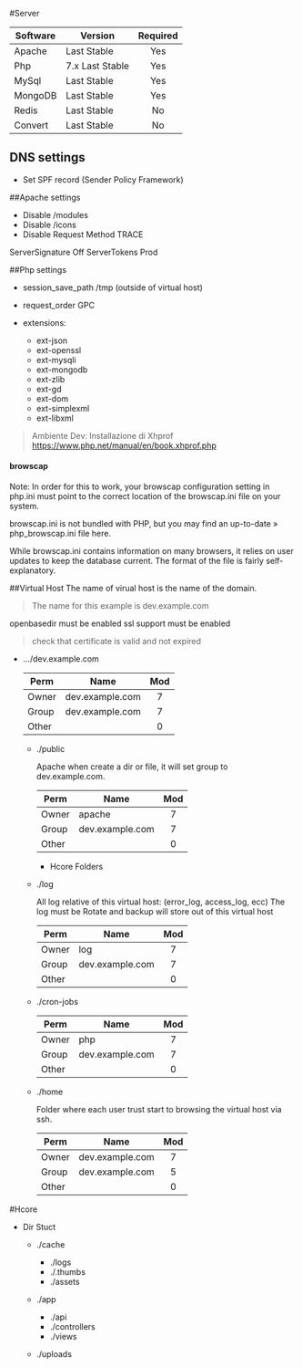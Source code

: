 #Server

| Software |       Version   | Required |
|----------|-----------------|:-------: |
| Apache   |     Last Stable |    Yes   |
| Php      | 7.x Last Stable |    Yes   |
| MySql    |     Last Stable |    Yes   |
| MongoDB  |     Last Stable |    Yes   |
| Redis    |     Last Stable |    No    |
| Convert  |     Last Stable |    No    |


## DNS settings
- Set SPF record (Sender Policy Framework)

##Apache settings

- Disable /modules
- Disable /icons
- Disable Request Method TRACE

ServerSignature Off
ServerTokens Prod


##Php settings
- session_save_path /tmp (outside of virtual host)
- request_order GPC

- extensions:
  - ext-json
  - ext-openssl
  - ext-mysqli
  - ext-mongodb
  - ext-zlib
  - ext-gd
  - ext-dom
  - ext-simplexml
  - ext-libxml

>Ambiente Dev: Installazione di Xhprof https://www.php.net/manual/en/book.xhprof.php



#### browscap
Note:
In order for this to work, your browscap configuration setting in php.ini must point to the correct location of the browscap.ini file on your system.

browscap.ini is not bundled with PHP, but you may find an up-to-date » php_browscap.ini file here.

While browscap.ini contains information on many browsers, it relies on user updates to keep the database current. The format of the file is fairly self-explanatory.

##Virtual Host
The name of virual host is the name of the domain.
>The name for this example is dev.example.com

openbasedir must be enabled
ssl support must be enabled
>check that certificate is valid and not expired

- .../dev.example.com

    | Perm  | Name            | Mod |
    |-------|-----------------|:---:|
    | Owner | dev.example.com |  7  |
    | Group | dev.example.com |  7  |
    | Other |                 |  0  |

  - ./public
    
    Apache when create a dir or file, it will set group to dev.example.com.

    | Perm  | Name            | Mod |
    |-------|-----------------|:---:|
    | Owner | apache          |  7  |
    | Group | dev.example.com |  7  |
    | Other |                 |  0  |

     - Hcore Folders

  - ./log
     
     All log relative of this virtual host: (error_log, access_log, ecc)
     The log must be Rotate and backup will store out of this virtual host   
        
    | Perm  | Name            | Mod |
    |-------|-----------------|:---:|
    | Owner | log             |  7  |
    | Group | dev.example.com |  7  |
    | Other |                 |  0  |

  - ./cron-jobs
  
    | Perm  | Name            | Mod |
    |-------|-----------------|:---:|
    | Owner | php             |  7  |
    | Group | dev.example.com |  7  |
    | Other |                 |  0  |

  - ./home
    
    Folder where each user trust start to browsing the virtual host via ssh.
    
    | Perm  | Name            | Mod |
    |-------|-----------------|:---:|
    | Owner | dev.example.com |  7  |
    | Group | dev.example.com |  5  |
    | Other |                 |  0  |




#Hcore

- Dir Stuct
  - ./cache
    - ./logs
    - ./.thumbs
    - ./assets
  - ./app
    - ./api
    - ./controllers
    - ./views
    
  - ./uploads